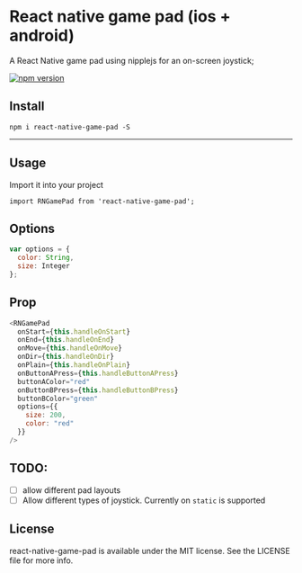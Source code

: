 # React native game pad (ios + android)

A React Native game pad using nipplejs for an on-screen joystick;

[![npm version](https://badge.fury.io/js/react-native-game-pad.svg)](https://badge.fury.io/js/react-native-game-pad)

## Install

```
npm i react-native-game-pad -S
```

---

## Usage

Import it into your project

```
import RNGamePad from 'react-native-game-pad';
```

## Options

```javascript
var options = {
  color: String,
  size: Integer
};
```

## Prop

```javascript
<RNGamePad
  onStart={this.handleOnStart}
  onEnd={this.handleOnEnd}
  onMove={this.handleOnMove}
  onDir={this.handleOnDir}
  onPlain={this.handleOnPlain}
  onButtonAPress={this.handleButtonAPress}
  buttonAColor="red"
  onButtonBPress={this.handleButtonBPress}
  buttonBColor="green"
  options={{
    size: 200,
    color: "red"
  }}
/>
```

## TODO:

* [ ] allow different pad layouts
* [ ] Allow different types of joystick. Currently on `static` is supported

## License

react-native-game-pad is available under the MIT license. See the LICENSE file for more info.
